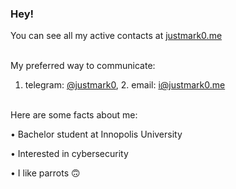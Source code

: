 ### Hey!
You can see all my active contacts at [justmark0.me](https://justmark0.me)

 <br />
My preferred way to communicate:

1. telegram: [@justmark0](https://t.me/justmark0), 2. email: [i@justmark0.me](mailto:i@justmark0.me)

 <br />
Here are some facts about me:

  • Bachelor student at Innopolis University

  • Interested in cybersecurity 

  • I like parrots 🙃
  
